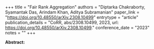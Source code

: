 +++
title = "Fair Rank Aggregation"
authors = "Diptarka Chakraborty, Syamantak Das, Arindam Khan, Aditya Subramanian"
paper_link = "https://doi.org/10.48550/arXiv.2308.10499"
entrytype = "article"
publication_details = "CoRR, abs/2308.10499, 2023, url: <a href='https://doi.org/10.48550/arXiv.2308.10499' target='_blank'>https://doi.org/10.48550/arXiv.2308.10499</a>."
conference_date = "2023"
notes = ""
+++

<b>Abstract:</b>
